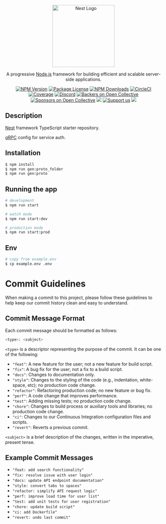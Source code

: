 <p align="center">
  <a href="http://nestjs.com/" target="blank"><img src="https://nestjs.com/img/logo-small.svg" width="200" alt="Nest Logo" /></a>
</p>

[circleci-image]: https://img.shields.io/circleci/build/github/nestjs/nest/master?token=abc123def456
[circleci-url]: https://circleci.com/gh/nestjs/nest

  <p align="center">A progressive <a href="http://nodejs.org" target="_blank">Node.js</a> framework for building efficient and scalable server-side applications.</p>
    <p align="center">
<a href="https://www.npmjs.com/~nestjscore" target="_blank"><img src="https://img.shields.io/npm/v/@nestjs/core.svg" alt="NPM Version" /></a>
<a href="https://www.npmjs.com/~nestjscore" target="_blank"><img src="https://img.shields.io/npm/l/@nestjs/core.svg" alt="Package License" /></a>
<a href="https://www.npmjs.com/~nestjscore" target="_blank"><img src="https://img.shields.io/npm/dm/@nestjs/common.svg" alt="NPM Downloads" /></a>
<a href="https://circleci.com/gh/nestjs/nest" target="_blank"><img src="https://img.shields.io/circleci/build/github/nestjs/nest/master" alt="CircleCI" /></a>
<a href="https://coveralls.io/github/nestjs/nest?branch=master" target="_blank"><img src="https://coveralls.io/repos/github/nestjs/nest/badge.svg?branch=master#9" alt="Coverage" /></a>
<a href="https://discord.gg/G7Qnnhy" target="_blank"><img src="https://img.shields.io/badge/discord-online-brightgreen.svg" alt="Discord"/></a>
<a href="https://opencollective.com/nest#backer" target="_blank"><img src="https://opencollective.com/nest/backers/badge.svg" alt="Backers on Open Collective" /></a>
<a href="https://opencollective.com/nest#sponsor" target="_blank"><img src="https://opencollective.com/nest/sponsors/badge.svg" alt="Sponsors on Open Collective" /></a>
  <a href="https://paypal.me/kamilmysliwiec" target="_blank"><img src="https://img.shields.io/badge/Donate-PayPal-ff3f59.svg"/></a>
    <a href="https://opencollective.com/nest#sponsor"  target="_blank"><img src="https://img.shields.io/badge/Support%20us-Open%20Collective-41B883.svg" alt="Support us"></a>
  <a href="https://twitter.com/nestframework" target="_blank"><img src="https://img.shields.io/twitter/follow/nestframework.svg?style=social&label=Follow"></a>
</p>
  <!--[![Backers on Open Collective](https://opencollective.com/nest/backers/badge.svg)](https://opencollective.com/nest#backer)
  [![Sponsors on Open Collective](https://opencollective.com/nest/sponsors/badge.svg)](https://opencollective.com/nest#sponsor)-->

## Description

[Nest](https://github.com/nestjs/nest) framework TypeScript starter repository.<br>

[gRPC](https://docs.nestjs.com/microservices/grpc) config for service auth.

## Installation

```bash
$ npm install
$ npm run gen:proto_folder
$ npm run gen:proto
```

## Running the app

```bash
# development
$ npm run start

# watch mode
$ npm run start:dev

# production mode
$ npm run start:prod
```

## Env

```bash
# copy from example.env
$ cp example.env .env
```

# Commit Guidelines

When making a commit to this project, please follow these guidelines to help keep our commit history clean and easy to understand.

## Commit Message Format

Each commit message should be formatted as follows:

```bash
<type>: <subject>
```

`<type>` is a descriptor representing the purpose of the commit. It can be one of the following:

-   `"feat"`: A new feature for the user; not a new feature for build script.
-   `"fix"`: A bug fix for the user; not a fix to a build script.
-   `"docs"`: Changes to documentation only.
-   `"style"`: Changes to the styling of the code (e.g., indentation, white-space, etc); no production code change.
-   `"refactor"`: Refactoring production code; no new feature or bug fix.
-   `"perf"`: A code change that improves performance.
-   `"test"`: Adding missing tests; no production code change.
-   `"chore"`: Changes to build process or auxiliary tools and libraries; no production code change.
-   `"ci"`: Changes to our Continuous Integration configuration files and scripts.
-   `"revert"`: Reverts a previous commit.

`<subject>` is a brief description of the changes, written in the imperative, present tense.

## Example Commit Messages

-   `"feat: add search functionality"`
-   `"fix: resolve issue with user login"`
-   `"docs: update API endpoint documentation"`
-   `"style: convert tabs to spaces"`
-   `"refactor: simplify API request logic"`
-   `"perf: improve load time for user list"`
-   `"test: add unit tests for user registration"`
-   `"chore: update build script"`
-   `"ci: add Dockerfile"`
-   `"revert: undo last commit"`
